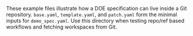 These example files illustrate how a DOE specification can live inside a Git repository.
`base.yaml`, `template.yaml`, and `patch.yaml` form the minimal inputs for `demo_spec.yaml`.
Use this directory when testing repo/ref based workflows and fetching workspaces from Git.
